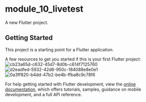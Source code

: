 # module_10_livetest

A new Flutter project.

## Getting Started

This project is a starting point for a Flutter application.

A few resources to get you started if this is your first Flutter project:
![cb23a65d-c632-45d7-8d0b-c614f7125760](https://github.com/DamnTam/module_10_livetest/assets/75781775/362ac96f-6fbb-411c-89c2-a891d84b8463)
![d2eadfed-5932-42d6-950c-184088e8e0e1](https://github.com/DamnTam/module_10_livetest/assets/75781775/60b1859e-28b1-4b47-b304-fe8dc9a9a9a3)
![0a3ff820-b4dd-47b2-be4b-ffba8c9c78f6](https://github.com/DamnTam/module_10_livetest/assets/75781775/70bacead-18e1-490c-93eb-230944b93289)


For help getting started with Flutter development, view the
[online documentation](https://docs.flutter.dev/), which offers tutorials,
samples, guidance on mobile development, and a full API reference.
